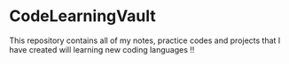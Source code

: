 # CodeLearningVault
This repository contains all of my notes, practice codes and projects that I have created will learning new coding languages !! 
